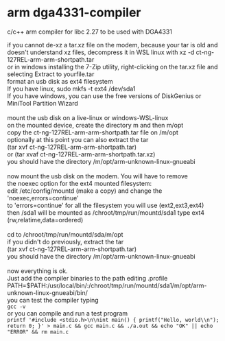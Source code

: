 # arm dga4331-compiler
c/c++ arm compiler for libc 2.27 to be used with DGA4331

if you cannot de-xz a tar.xz file on the modem, because your
tar is old and doesn't understand xz files, decompress it
in WSL linux with xz -d ct-ng-127REL-arm-arm-shortpath.tar<BR>
or in windows installing the 7-Zip utility, right-clicking
on the tar.xz file and selecting Extract to yourfile.tar
<BR>
format an usb disk as ext4 filesystem<BR>
If you have linux, sudo mkfs -t ext4 /dev/sda1<BR>
If you have windows, you can use the free versions of DiskGenius
or MiniTool Partition Wizard<BR>
<BR>
mount the usb disk on a live-linux or windows-WSL-linux<BR>
on the mounted device, create the directory m and then m/opt<BR>
copy the ct-ng-127REL-arm-arm-shortpath.tar file on /m/opt<BR>
optionally at this point you can also extract the tar<BR>
(tar xvf ct-ng-127REL-arm-arm-shortpath.tar)<BR> or
(tar xvaf ct-ng-127REL-arm-arm-shortpath.tar.xz)<BR>
you should have the directory /m/opt/arm-unknown-linux-gnueabi<BR>
<BR>
now mount the usb disk on the modem. You will have to remove<BR>
the noexec option for the ext4 mounted filesystem:<BR>
edit /etc/config/mountd (make a copy) and change the 'noexec,errors=continue'<BR>
to 'errors=continue' for all the filesystem you will use (ext2,ext3,ext4)<BR>
then /sda1 will be mounted as /chroot/tmp/run/mountd/sda1 type ext4 (rw,relatime,data=ordered)<BR>
<BR>
cd to /chroot/tmp/run/mountd/sda/m/opt<BR>
if you didn't do previously, extract the tar <BR>
(tar xvf ct-ng-127REL-arm-arm-shortpath.tar)<BR>
you should have the directory /m/opt/arm-unknown-linux-gnueabi<BR>
<BR>
now everything is ok.<BR>
Just add the compiler binaries to the path editing .profile<BR> PATH=$PATH:/usr/local/bin/:/chroot/tmp/run/mountd/sda1/m/opt/arm-unknown-linux-gnueabi/bin/<BR>
you can test the compiler typing<BR>
`gcc -v`<BR>
or you can compile and run a test program<BR>
`printf '#include <stdio.h>\n\nint main() { printf("Hello, world\\n"); return 0; }' > main.c && gcc main.c && ./a.out && echo "OK" || echo "ERROR" && rm main.c`<BR>
